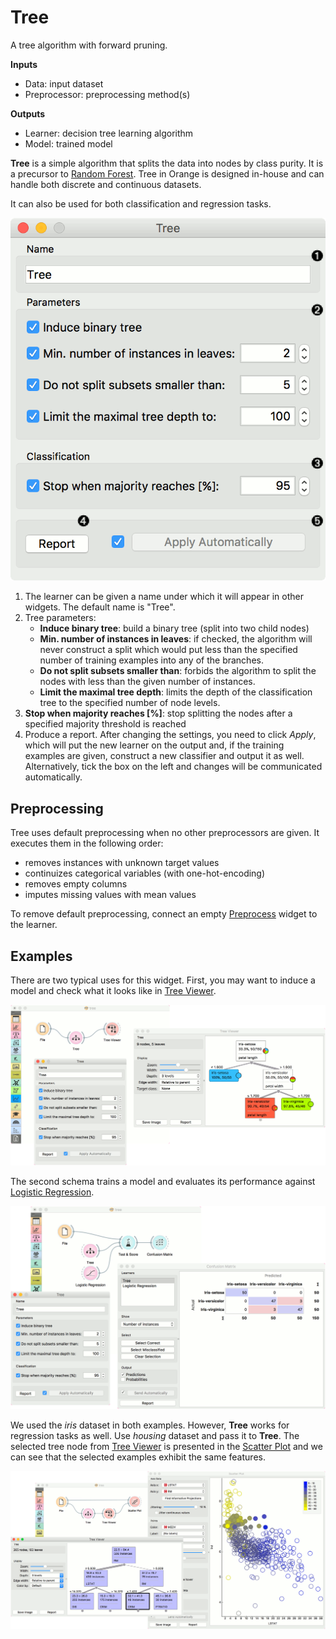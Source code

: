Tree
====

A tree algorithm with forward pruning.

**Inputs**

- Data: input dataset
- Preprocessor: preprocessing method(s)

**Outputs**

- Learner: decision tree learning algorithm
- Model: trained model

**Tree** is a simple algorithm that splits the data into nodes by class purity. It is a precursor to [Random Forest](../model/randomforest.md). Tree in Orange is designed in-house and can handle both discrete and continuous datasets.

It can also be used for both classification and regression tasks.

![](images/Tree-stamped.png)

1. The learner can be given a name under which it will appear in other widgets. The default name is "Tree".
2. Tree parameters:
   - **Induce binary tree**: build a binary tree (split into two child nodes)
   - **Min. number of instances in leaves**: if checked, the algorithm will never construct a split which would put less than the specified number of training examples into any of the branches.
   - **Do not split subsets smaller than**: forbids the algorithm to split the nodes with less than the given number of instances.
   - **Limit the maximal tree depth**: limits the depth of the classification tree to the specified number of node levels.
3. **Stop when majority reaches [%]**: stop splitting the nodes after a specified majority threshold is reached
4. Produce a report. After changing the settings, you need to click *Apply*, which will put the new learner on the output and, if the training examples are given, construct a new classifier and output it as well. Alternatively, tick the box on the left and changes will be communicated automatically.

Preprocessing
-------------

Tree uses default preprocessing when no other preprocessors are given. It executes them in the following order:

- removes instances with unknown target values
- continuizes categorical variables (with one-hot-encoding)
- removes empty columns
- imputes missing values with mean values

To remove default preprocessing, connect an empty [Preprocess](../data/preprocess.md) widget to the learner.

Examples
--------

There are two typical uses for this widget. First, you may want to induce a model and check what it looks like in [Tree Viewer](../visualize/treeviewer.md).

![](images/Tree-classification-visualize.png)

The second schema trains a model and evaluates its performance against [Logistic Regression](../model/logisticregression.md).

![](images/Tree-classification-model.png)

We used the *iris* dataset in both examples. However, **Tree** works for regression tasks as well. Use *housing* dataset and pass it to **Tree**. The selected tree node from [Tree Viewer](../visualize/treeviewer.md) is presented in the [Scatter Plot](../visualize/scatterplot.md) and we can see that the selected examples exhibit the same features.

![](images/Tree-regression-subset.png)
